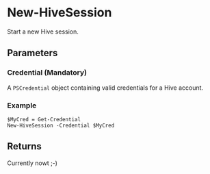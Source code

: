 # New-HiveSession

Start a new Hive session.

## Parameters

### Credential (Mandatory)

A `PSCredential` object containing valid credentials for a Hive account.

### Example

```
$MyCred = Get-Credential
New-HiveSession -Credential $MyCred
```


## Returns

Currently nowt ;-)